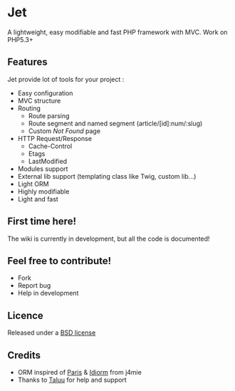 Jet
================

A lightweight, easy modifiable and fast PHP framework with MVC.
Work on PHP5.3+

Features
--------

Jet provide lot of tools for your project :

* Easy configuration
* MVC structure
* Routing
  * Route parsing
  * Route segment and named segment (article/[id]:num/:slug)
  * Custom *Not Found* page
* HTTP Request/Response
  * Cache-Control
  * Etags
  * LastModified
* Modules support
* External lib support (templating class like Twig, custom lib...)
* Light ORM
* Highly modifiable
* Light and fast

First time here!
----------------

The wiki is currently in development, but all the code is documented!

Feel free to contribute!
------------------------

* Fork
* Report bug
* Help in development

Licence
-------

Released under a [BSD license](http://en.wikipedia.org/wiki/BSD_licenses)

Credits
-------

* ORM inspired of [Paris](http://github.com/j4mie/paris) & [Idiorm](http://github.com/j4mie/idiorm) from j4mie
* Thanks to [Taluu](https://github.com/Taluu) for help and support